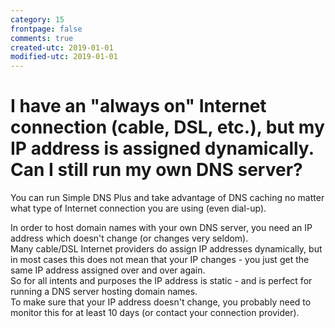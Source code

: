 ```yaml
---
category: 15
frontpage: false
comments: true
created-utc: 2019-01-01
modified-utc: 2019-01-01
---
```

# I have an "always on" Internet connection (cable, DSL, etc.), but my IP address is assigned dynamically. Can I still run my own DNS server?

You can run Simple DNS Plus and take advantage of DNS caching no matter what type of Internet connection you are using (even dial-up).

In order to host domain names with your own DNS server, you need an IP address which doesn't change (or changes very seldom).  
Many cable/DSL Internet providers do assign IP addresses dynamically, but in most cases this does not mean that your IP changes - you just get the same IP address assigned over and over again.  
So for all intents and purposes the IP address is static - and is perfect for running a DNS server hosting domain names.  
To make sure that your IP address doesn't change, you probably need to monitor this for at least 10 days (or contact your connection provider).

